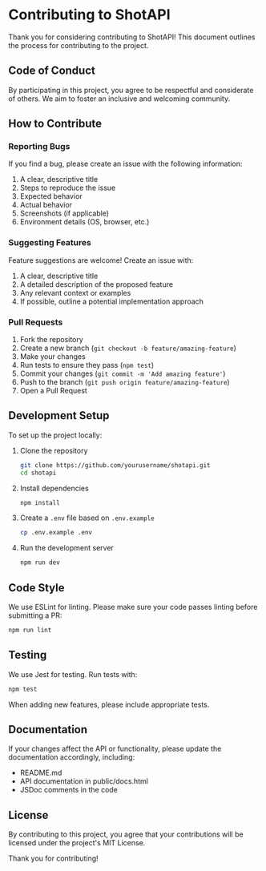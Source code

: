 # Contributing to ShotAPI

Thank you for considering contributing to ShotAPI! This document outlines the process for contributing to the project.

## Code of Conduct

By participating in this project, you agree to be respectful and considerate of others. We aim to foster an inclusive and welcoming community.

## How to Contribute

### Reporting Bugs

If you find a bug, please create an issue with the following information:

1. A clear, descriptive title
2. Steps to reproduce the issue
3. Expected behavior
4. Actual behavior
5. Screenshots (if applicable)
6. Environment details (OS, browser, etc.)

### Suggesting Features

Feature suggestions are welcome! Create an issue with:

1. A clear, descriptive title
2. A detailed description of the proposed feature
3. Any relevant context or examples
4. If possible, outline a potential implementation approach

### Pull Requests

1. Fork the repository
2. Create a new branch (`git checkout -b feature/amazing-feature`)
3. Make your changes
4. Run tests to ensure they pass (`npm test`)
5. Commit your changes (`git commit -m 'Add amazing feature'`)
6. Push to the branch (`git push origin feature/amazing-feature`)
7. Open a Pull Request

## Development Setup

To set up the project locally:

1. Clone the repository
   ```bash
   git clone https://github.com/yourusername/shotapi.git
   cd shotapi
   ```

2. Install dependencies
   ```bash
   npm install
   ```

3. Create a `.env` file based on `.env.example`
   ```bash
   cp .env.example .env
   ```

4. Run the development server
   ```bash
   npm run dev
   ```

## Code Style

We use ESLint for linting. Please make sure your code passes linting before submitting a PR:

```bash
npm run lint
```

## Testing

We use Jest for testing. Run tests with:

```bash
npm test
```

When adding new features, please include appropriate tests.

## Documentation

If your changes affect the API or functionality, please update the documentation accordingly, including:

- README.md
- API documentation in public/docs.html
- JSDoc comments in the code

## License

By contributing to this project, you agree that your contributions will be licensed under the project's MIT License.

Thank you for contributing!